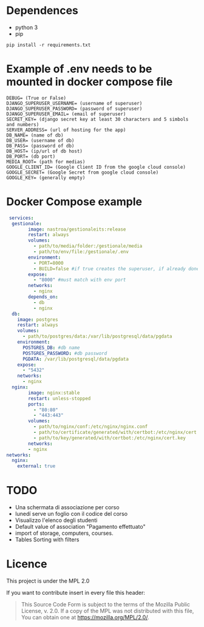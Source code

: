 # Dependences

- python 3
- pip

`pip install -r requirements.txt`

# Example of .env needs to be mounted in docker compose file

```
DEBUG= (True or False)
DJANGO_SUPERUSER_USERNAME= (username of superuser)
DJANGO_SUPERUSER_PASSWORD= (password of superuser)
DJANGO_SUPERUSER_EMAIL= (email of superuser)
SECRET_KEY= (django secret key at least 30 characters and 5 simbols and numbers)
SERVER_ADDRESS= (url of hosting for the app)
DB_NAME= (name of db)
DB_USER= (username of db)
DB_PASS= (password of db)
DB_HOST= (ip/url of db host)
DB_PORT= (db port)
MEDIA_ROOT= (path for medias)
GOOGLE_CLIENT_ID= (Google Client ID from the google cloud console)
GOOGLE_SECRET= (Google Secret from google cloud console)
GOOGLE_KEY= (generally empty)
```

# Docker Compose example

```yaml
 services:
  gestionale:
        image: nastroa/gestionaleits:release
        restart: always
        volumes:
          - path/to/media/folder:/gestionale/media
          - path/to/env/file:/gestionale/.env
        environment:
          - PORT=8000
          - BUILD=false #if true creates the superuser, if already done please set it false
        expose:
          - "8000" #must match with env port
        networks:
          - nginx
        depends_on:
          - db
          - nginx
  db:
    image: postgres
    restart: always
    volumes:
      - path/to/postgres/data:/var/lib/postgresql/data/pgdata
    environment:
      POSTGRES_DB: #db name
      POSTGRES_PASSWORD: #db password
      PGDATA: /var/lib/postgresql/data/pgdata
    expose:
      - "5432"
    networks:
      - nginx
  nginx:
        image: nginx:stable
        restart: unless-stopped
        ports:
          - "80:80"
          - "443:443"
        volumes:
          - path/to/nginx/conf:/etc/nginx/nginx.conf
          - path/to/certificate/generated/with/certbot:/etc/nginx/cert.crt
          - path/to/key/generated/with/certbot:/etc/nginx/cert.key
        networks:
        - nginx
networks:
  nginx:
    external: true
```

# TODO
- Una schermata di associazione per corso
- lunedí serve un foglio con il codice del corso 
- Visualizzo l'elenco degli studenti
- Default value of association "Pagamento effettuato"
- import of storage, computers, courses.
- Tables Sorting with filters

# Licence

This project is under the MPL 2.0

If you want to contribute insert in every file this header:
> This Source Code Form is subject to the terms of the Mozilla Public
License, v. 2.0. If a copy of the MPL was not distributed with this
file, You can obtain one at https://mozilla.org/MPL/2.0/.
